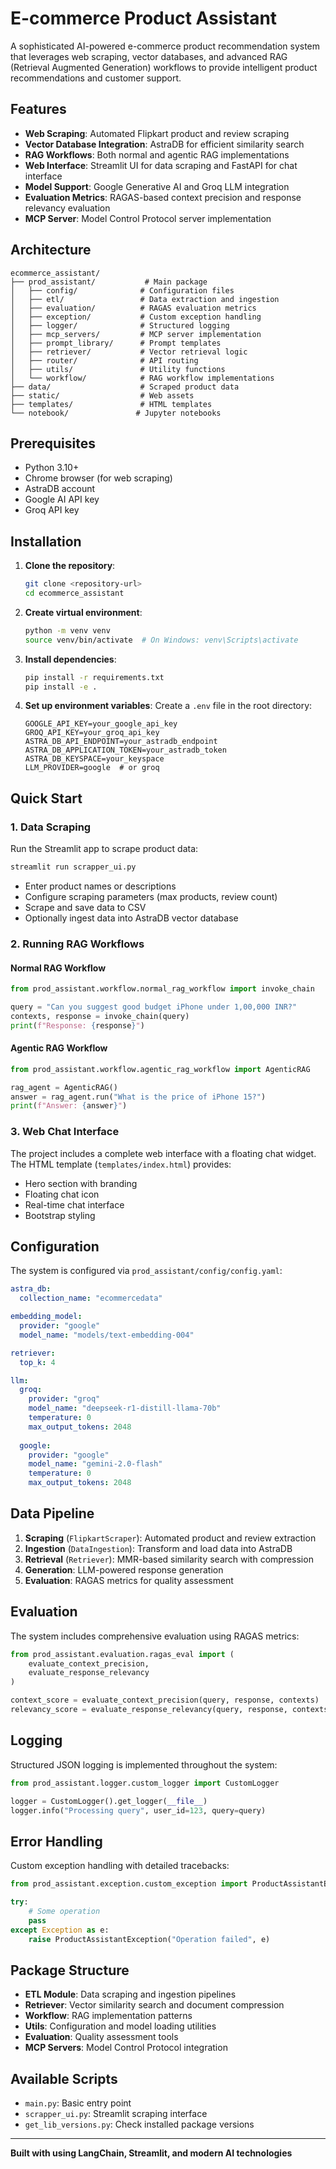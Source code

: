 # E-commerce Product Assistant

A sophisticated AI-powered e-commerce product recommendation system that leverages web scraping, vector databases, and advanced RAG (Retrieval Augmented Generation) workflows to provide intelligent product recommendations and customer support.

##  Features

- **Web Scraping**: Automated Flipkart product and review scraping
- **Vector Database Integration**: AstraDB for efficient similarity search
- **RAG Workflows**: Both normal and agentic RAG implementations
- **Web Interface**: Streamlit UI for data scraping and FastAPI for chat interface
- **Model Support**: Google Generative AI and Groq LLM integration
- **Evaluation Metrics**: RAGAS-based context precision and response relevancy evaluation
- **MCP Server**: Model Control Protocol server implementation

##  Architecture

```
ecommerce_assistant/
├── prod_assistant/           # Main package
│   ├── config/              # Configuration files
│   ├── etl/                 # Data extraction and ingestion
│   ├── evaluation/          # RAGAS evaluation metrics
│   ├── exception/           # Custom exception handling
│   ├── logger/              # Structured logging
│   ├── mcp_servers/         # MCP server implementation
│   ├── prompt_library/      # Prompt templates
│   ├── retriever/           # Vector retrieval logic
│   ├── router/              # API routing
│   ├── utils/               # Utility functions
│   └── workflow/            # RAG workflow implementations
├── data/                    # Scraped product data
├── static/                  # Web assets
├── templates/               # HTML templates
└── notebook/               # Jupyter notebooks
```

##  Prerequisites

- Python 3.10+
- Chrome browser (for web scraping)
- AstraDB account
- Google AI API key
- Groq API key

##  Installation

1. **Clone the repository**:
   ```bash
   git clone <repository-url>
   cd ecommerce_assistant
   ```

2. **Create virtual environment**:
   ```bash
   python -m venv venv
   source venv/bin/activate  # On Windows: venv\Scripts\activate
   ```

3. **Install dependencies**:
   ```bash
   pip install -r requirements.txt
   pip install -e .
   ```

4. **Set up environment variables**:
   Create a `.env` file in the root directory:
   ```env
   GOOGLE_API_KEY=your_google_api_key
   GROQ_API_KEY=your_groq_api_key
   ASTRA_DB_API_ENDPOINT=your_astradb_endpoint
   ASTRA_DB_APPLICATION_TOKEN=your_astradb_token
   ASTRA_DB_KEYSPACE=your_keyspace
   LLM_PROVIDER=google  # or groq
   ```

##  Quick Start

### 1. Data Scraping

Run the Streamlit app to scrape product data:

```bash
streamlit run scrapper_ui.py
```

- Enter product names or descriptions
- Configure scraping parameters (max products, review count)
- Scrape and save data to CSV
- Optionally ingest data into AstraDB vector database

### 2. Running RAG Workflows

#### Normal RAG Workflow
```python
from prod_assistant.workflow.normal_rag_workflow import invoke_chain

query = "Can you suggest good budget iPhone under 1,00,000 INR?"
contexts, response = invoke_chain(query)
print(f"Response: {response}")
```

#### Agentic RAG Workflow
```python
from prod_assistant.workflow.agentic_rag_workflow import AgenticRAG

rag_agent = AgenticRAG()
answer = rag_agent.run("What is the price of iPhone 15?")
print(f"Answer: {answer}")
```

### 3. Web Chat Interface

The project includes a complete web interface with a floating chat widget. The HTML template (`templates/index.html`) provides:
- Hero section with branding
- Floating chat icon
- Real-time chat interface
- Bootstrap styling

##  Configuration

The system is configured via `prod_assistant/config/config.yaml`:

```yaml
astra_db:
  collection_name: "ecommercedata"

embedding_model:
  provider: "google"
  model_name: "models/text-embedding-004"

retriever:
  top_k: 4

llm:
  groq:
    provider: "groq"
    model_name: "deepseek-r1-distill-llama-70b"
    temperature: 0
    max_output_tokens: 2048
  
  google:
    provider: "google"
    model_name: "gemini-2.0-flash"
    temperature: 0
    max_output_tokens: 2048
```

##  Data Pipeline

1. **Scraping** (`FlipkartScraper`): Automated product and review extraction
2. **Ingestion** (`DataIngestion`): Transform and load data into AstraDB
3. **Retrieval** (`Retriever`): MMR-based similarity search with compression
4. **Generation**: LLM-powered response generation
5. **Evaluation**: RAGAS metrics for quality assessment

##  Evaluation

The system includes comprehensive evaluation using RAGAS metrics:

```python
from prod_assistant.evaluation.ragas_eval import (
    evaluate_context_precision,
    evaluate_response_relevancy
)

context_score = evaluate_context_precision(query, response, contexts)
relevancy_score = evaluate_response_relevancy(query, response, contexts)
```

##  Logging

Structured JSON logging is implemented throughout the system:

```python
from prod_assistant.logger.custom_logger import CustomLogger

logger = CustomLogger().get_logger(__file__)
logger.info("Processing query", user_id=123, query=query)
```

##  Error Handling

Custom exception handling with detailed tracebacks:

```python
from prod_assistant.exception.custom_exception import ProductAssistantException

try:
    # Some operation
    pass
except Exception as e:
    raise ProductAssistantException("Operation failed", e)
```

##  Package Structure

- **ETL Module**: Data scraping and ingestion pipelines
- **Retriever**: Vector similarity search and document compression
- **Workflow**: RAG implementation patterns
- **Utils**: Configuration and model loading utilities
- **Evaluation**: Quality assessment tools
- **MCP Servers**: Model Control Protocol integration

##  Available Scripts

- `main.py`: Basic entry point
- `scrapper_ui.py`: Streamlit scraping interface
- `get_lib_versions.py`: Check installed package versions

---

**Built with using LangChain, Streamlit, and modern AI technologies**
